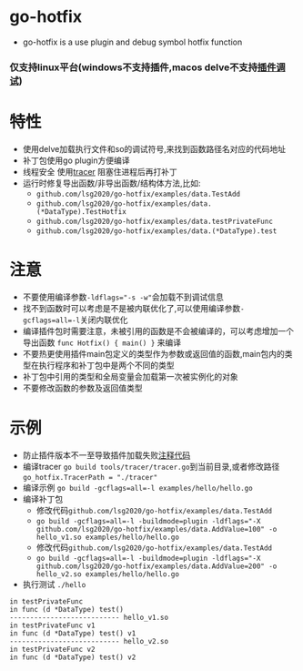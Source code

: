 # go-hotfix
* go-hotfix is a use plugin and debug symbol hotfix function

### 仅支持linux平台(windows不支持插件,macos delve不支持[插件调试](https://github.com/go-delve/delve/issues/1628))

# 特性
* 使用delve加载执行文件和so的调试符号,来找到函数路径名对应的代码地址
* 补丁包使用go plugin方便编译
* 线程安全 使用[tracer](http://github.com/lsg2020/go-hotfix/tree/master/tools/tracer/tracer.go) 阻塞住进程后再打补丁
* 运行时修复导出函数/非导出函数/结构体方法,比如:
  * `github.com/lsg2020/go-hotfix/examples/data.TestAdd`
  * `github.com/lsg2020/go-hotfix/examples/data.(*DataType).TestHotfix`
  * `github.com/lsg2020/go-hotfix/examples/data.testPrivateFunc`
  * `github.com/lsg2020/go-hotfix/examples/data.(*DataType).test`


# 注意
* 不要使用编译参数`-ldflags="-s -w"`会加载不到调试信息
* 找不到函数时可以考虑是不是被内联优化了,可以使用编译参数`-gcflags=all=-l`关闭内联优化
* 编译插件包时需要注意，未被引用的函数是不会被编译的，可以考虑增加一个导出函数 `func Hotfix() { main() }` 来编译
* 不要热更使用插件main包定义的类型作为参数或返回值的函数,main包内的类型在执行程序和补丁包中是两个不同的类型
* 补丁包中引用的类型和全局变量会加载第一次被实例化的对象
* 不要修改函数的参数及返回值类型

# 示例
* 防止插件版本不一至导致插件加载失败[注释代码](https://github.com/golang/go/blob/fd6c556dc82253722a7f7b9f554a1892b0ede36e/src/runtime/plugin.go#L51-L56)
* 编译tracer `go build tools/tracer/tracer.go`到当前目录,或者修改路径`go_hotfix.TracerPath = "./tracer"`
* 编译示例 `go build -gcflags=all=-l examples/hello/hello.go`
* 编译补丁包
  * 修改代码`github.com/lsg2020/go-hotfix/examples/data.TestAdd`
  * `go build -gcflags=all=-l -buildmode=plugin -ldflags="-X github.com/lsg2020/go-hotfix/examples/data.AddValue=100" -o hello_v1.so examples/hello/hello.go`
  * 修改代码`github.com/lsg2020/go-hotfix/examples/data.TestAdd`
  * `go build -gcflags=all=-l -buildmode=plugin -ldflags="-X github.com/lsg2020/go-hotfix/examples/data.AddValue=200" -o hello_v2.so examples/hello/hello.go`
* 执行测试 `./hello`
```
in testPrivateFunc
in func (d *DataType) test()
--------------------------- hello_v1.so
in testPrivateFunc v1
in func (d *DataType) test() v1
--------------------------- hello_v2.so
in testPrivateFunc v2
in func (d *DataType) test() v2
```
